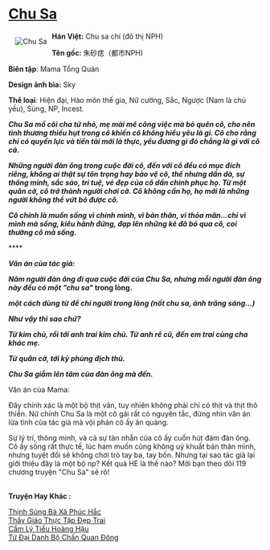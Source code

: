 <a href="https://utruyen.com/truyen/chu-sa/17412/" title="Chu Sa"><h1>Chu Sa</h1></a><div style="display:table"><img align="right" style="float: left; padding: 10px;" src="https://utruyen.com/images/story/200x260/chu-sa.jpg" alt="Chu Sa"><b>Hán Việt:</b> Chu sa chí (đô thị NPH)<p></p><b>Tên gốc: </b>朱砂痣（都市NPH)<p></p><b>Biên tập</b>: Mama Tổng Quản<p></p><b>Design ảnh bìa:</b> Sky<p></p><b>Thể loại</b>: Hiện đại, Hào môn thế gia, Nữ cường, Sắc, Ngược (Nam là chủ yếu), Sủng, NP, Incest.<p></p>***<p></p>Chu Sa mồ côi cha từ nhỏ, mẹ mải mê công việc mà bỏ quên cô, cho nên tình thương thiếu hụt trong cô khiến cô không hiểu yêu là gì. Cô cho rằng chỉ có quyền lực và tiền tài mới là thực, yêu đương gì đó chẳng là gì với cô cả.<p></p>Những người đàn ông trong cuộc đời cô, đến với cô đều có mục đích riêng, không ai thật sự tôn trọng hay bảo vệ cô, thế nhưng dần dà, sự thông minh, sắc sảo, trí tuệ, vẻ đẹp của cô dần chinh phục họ. Từ một quân cờ, cô trở thành người chơi cờ. Cô không cần họ, họ mới là những người không thể vứt bỏ được cô.<p></p>Cô chính là muốn sống vì chính mình, vì bản thân, vì thỏa mãn...chỉ vì mình mà sống, kiêu hãnh đứng, đạp lên những kẻ đã bỏ qua cô, coi thường cô mà sống.<p></p>**********<p></p>Văn án của tác giả:<p></p>Năm người đàn ông đi qua cuộc đời của Chu Sa, nhưng mỗi người đàn ông này đều có một "chu sa"* trong lòng.<p></p>*một cách dùng từ để chỉ người trong lòng (nốt chu sa, ánh trăng sáng...)<p></p>Như vậy thì sao chứ?<p></p>Từ kim chủ, rồi tới anh trai kim chủ. Từ anh rể cũ, đến em trai cùng cha khác mẹ.<p></p>Từ quân cờ, tới kỳ phùng địch thủ.<p></p>Chu Sa giẫm lên tâm của đàn ông mà đến.<p></p>***<p></p>Văn án của Mama:<p></p>Đây chính xác là một bộ thịt văn, tuy nhiên không phải chỉ có thịt và thịt thô thiển. Nữ chính Chu Sa là một cô gái rất có nguyên tắc, đừng nhìn văn án lừa tình của tác giả mà vội phán cô ấy ăn quàng.<p></p>Sự lý trí, thông minh, và cả sự tàn nhẫn của cô ấy cuốn hút đám đàn ông. Cô ấy sống rất thực tế, lúc ham muốn cũng không uỷ khuất bản thân mình, nhưng tuyệt đối sẽ không chơi trò tay ba, tay bốn. Nhưng tại sao tác giả lại giới thiệu đây là một bộ np? Kết quả HE là thế nào? Mời bạn theo dõi 119 chương truyện "Chu Sa" sẽ rõ!</div><p><br><b>Truyện Hay Khác :</b></p><a href="https://utruyen.com/truyen/thinh-sung-ba-xa-phuc-hac/17253/" alt="Thịnh Sủng Bà Xã Phúc Hắc">Thịnh Sủng Bà Xã Phúc Hắc</a><br/><a href="https://github.com/quanluxury/ngontinhhot/tree/master/truyenhay/19210/" alt="Thầy Giáo Thực Tập Đẹp Trai">Thầy Giáo Thực Tập Đẹp Trai</a><br/><a href="https://truyenngontinhay.wordpress.com/2019/10/03/cam-ly-tieu-hoang-hau/" alt="Cẩm Lý Tiểu Hoàng Hậu">Cẩm Lý Tiểu Hoàng Hậu</a><br/><a href="https://truyenngontinhay.wordpress.com/2019/10/03/tu-dai-danh-bo-chan-quan-dong/" alt="Tứ Đại Danh Bộ Chấn Quan Đông">Tứ Đại Danh Bộ Chấn Quan Đông</a><br/>